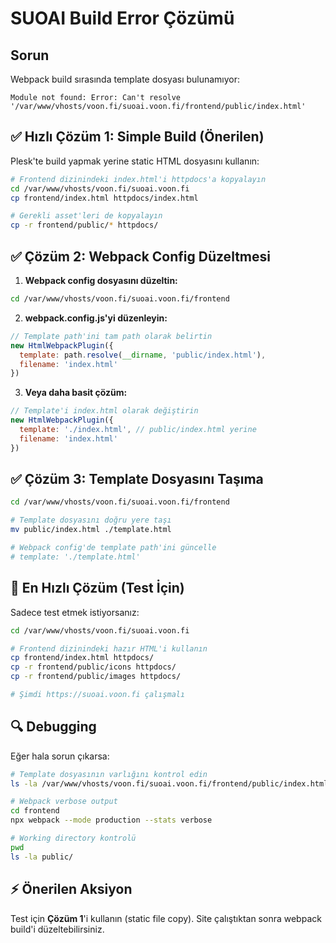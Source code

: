 # SUOAI Build Error Çözümü

## Sorun
Webpack build sırasında template dosyası bulunamıyor:
```
Module not found: Error: Can't resolve '/var/www/vhosts/voon.fi/suoai.voon.fi/frontend/public/index.html'
```

## ✅ Hızlı Çözüm 1: Simple Build (Önerilen)

Plesk'te build yapmak yerine static HTML dosyasını kullanın:

```bash
# Frontend dizinindeki index.html'i httpdocs'a kopyalayın
cd /var/www/vhosts/voon.fi/suoai.voon.fi
cp frontend/index.html httpdocs/index.html

# Gerekli asset'leri de kopyalayın
cp -r frontend/public/* httpdocs/
```

## ✅ Çözüm 2: Webpack Config Düzeltmesi

1. **Webpack config dosyasını düzeltin:**
```bash
cd /var/www/vhosts/voon.fi/suoai.voon.fi/frontend
```

2. **webpack.config.js'yi düzenleyin:**
```javascript
// Template path'ini tam path olarak belirtin
new HtmlWebpackPlugin({
  template: path.resolve(__dirname, 'public/index.html'),
  filename: 'index.html'
})
```

3. **Veya daha basit çözüm:**
```javascript
// Template'i index.html olarak değiştirin
new HtmlWebpackPlugin({
  template: './index.html', // public/index.html yerine
  filename: 'index.html'
})
```

## ✅ Çözüm 3: Template Dosyasını Taşıma

```bash
cd /var/www/vhosts/voon.fi/suoai.voon.fi/frontend

# Template dosyasını doğru yere taşı
mv public/index.html ./template.html

# Webpack config'de template path'ini güncelle
# template: './template.html'
```

## 🚀 En Hızlı Çözüm (Test İçin)

Sadece test etmek istiyorsanız:

```bash
cd /var/www/vhosts/voon.fi/suoai.voon.fi

# Frontend dizinindeki hazır HTML'i kullanın
cp frontend/index.html httpdocs/
cp -r frontend/public/icons httpdocs/
cp -r frontend/public/images httpdocs/

# Şimdi https://suoai.voon.fi çalışmalı
```

## 🔍 Debugging

Eğer hala sorun çıkarsa:

```bash
# Template dosyasının varlığını kontrol edin
ls -la /var/www/vhosts/voon.fi/suoai.voon.fi/frontend/public/index.html

# Webpack verbose output
cd frontend
npx webpack --mode production --stats verbose

# Working directory kontrolü
pwd
ls -la public/
```

## ⚡ Önerilen Aksiyon

Test için **Çözüm 1**'i kullanın (static file copy). Site çalıştıktan sonra webpack build'i düzeltebilirsiniz.